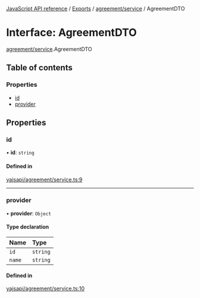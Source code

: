 [JavaScript API reference](../README) / [Exports](../modules) / [agreement/service](../modules/agreement_service) / AgreementDTO

# Interface: AgreementDTO

[agreement/service](../modules/agreement_service).AgreementDTO

## Table of contents

### Properties

- [id](agreement_service.AgreementDTO#id)
- [provider](agreement_service.AgreementDTO#provider)

## Properties

### id

• **id**: `string`

#### Defined in

[yajsapi/agreement/service.ts:9](https://github.com/golemfactory/yajsapi/blob/d7422f1/yajsapi/agreement/service.ts#L9)

___

### provider

• **provider**: `Object`

#### Type declaration

| Name | Type |
| :------ | :------ |
| `id` | `string` |
| `name` | `string` |

#### Defined in

[yajsapi/agreement/service.ts:10](https://github.com/golemfactory/yajsapi/blob/d7422f1/yajsapi/agreement/service.ts#L10)
